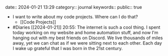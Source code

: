 date:: 2024-01-21 13:29 
category:: journal
keywords::
public:: true

- I want to write about my code projects. Where can I do that?
	- [[Code Projects]]
- #Diaries [[2024-01-21]] 20:55: The internet is such a cool thing. I spent today working on my website and home automation stuff, and now I'm hanging out with my best friends on Discord. We live thousands of miles away, yet we can chat as if we were sitting next to each other. Each day I wake up grateful that I was born in the 21st century.